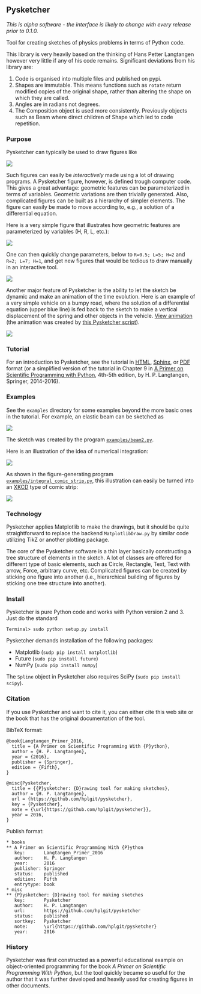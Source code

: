 ## Pysketcher

*This is alpha software - the interface is likely to change with every release prior to 0.1.0.*

Tool for creating sketches of physics problems in terms of Python code.

This library is very heavily based on the thinking of Hans Petter Langtangen however
very little if any of his code remains. Significant deviations from his library are:

1) Code is organised into multiple files and published on pypi.
2) Shapes are immutable. This means functions such as `rotate` return modified
copies of the original shape, rather than altering the shape on which they are called.
3) Angles are in radians not degrees.
4) The Composition object is used more consistently. Previously objects such as Beam 
where direct children of Shape which led to code repetition.

### Purpose

Pysketcher can typically be used to draw figures like

<!-- <img src="doc/src/tut/fig-tut/wheel_on_inclined_plane.png" width=600> -->
![](doc/src/tut/fig-tut/wheel_on_inclined_plane.png)

Such figures can easily be *interactively* made using a lot of drawing
programs.  A Pysketcher figure, however, is defined trough
computer code. This gives a great advantage: geometric features can be
parameterized in terms of variables. Geometric variations are then
trivially generated. Also, complicated figures can be built as a
hierarchy of simpler elements.  The figure can easily be made to move
according to, e.g., a solution of a differential equation.

Here is a very simple figure that illustrates how geometric features are
parameterized by variables (H, R, L, etc.):

<!-- <img src="doc/src/tut/fig-tut/vehicle0_dim.png" width=600> -->
![](doc/src/tut/fig-tut/vehicle0_dim.png)

One can then quickly change parameters, below to
`R=0.5; L=5; H=2` and `R=2; L=7; H=1`, and get new figures that would be
tedious to draw manually in an interactive tool.

<!-- <img src="doc/src/tut/fig-tut/vehicle_v23.png" width=800> -->
![](doc/src/tut/fig-tut/vehicle_v23.png)

Another major feature of Pysketcher is the ability to let the
sketch be dynamic and make an animation of the time evolution.
Here is an example of a very simple vehicle on a bumpy road,
where the solution of a differential equation (upper blue line) is fed
back to the sketch to make a vertical displacement of the spring and
other objects in the vehicle. [View animation](http://hplgit.github.io/bumpy/doc/src/mov-bumpy/m2_k1_5_b0_2/index.html) (the animation was created by
[this Pysketcher script](https://github.com/hplgit/bumpy/blob/master/doc/src/fig-bumpy/bumpy_road_fig.py)).

<!-- <img src="http://hplgit.github.io/bumpy/doc/src/mov-bumpy/m2_k1_5_b0_2/tmp_frame_0030.png" width=600> -->
![](http://hplgit.github.io/bumpy/doc/src/mov-bumpy/m2_k1_5_b0_2/tmp_frame_0030.png)


### Tutorial

For an introduction to Pysketcher, see the tutorial in [HTML](http://hplgit.github.io/pysketcher/doc/pub/tutorial/pysketcher.html), [Sphinx](http://hplgit.github.io/pysketcher/doc/pub/tutorial/html/index.html), or [PDF](http://hplgit/github.io/pysketcher/doc/pub/tutorial/pysketcher.pdf) format (or a simplified version of
the tutorial in Chapter 9 in [A Primer on Scientific Programming with Python](http://www.amazon.com/Scientific-Programming-Computational-Science-Engineering/dp/3642549586/ref=sr_1_2?s=books&ie=UTF8&qid=1407225588&sr=1-2&keywords=langtangen), 4th-5th edition, by H. P. Langtangen, Springer, 2014-2016).

### Examples

See the `examples` directory for some examples beyond the more basic
ones in the tutorial.
For example, an elastic beam can be sketched as

<!-- <img src="fig/beam2_3.png" width=600> -->
![](fig/beam2_3.png)

The sketch was created by the program [`examples/beam2.py`](https://github.com/hplgit/pysketcher/tree/master/examples/beam2.py).

Here is an illustration of the idea of numerical integration:

<!-- <img src="fig/integral_noncomic_strip.png" width=800> -->
![](fig/integral_noncomic_strip.png)

As shown in the figure-generating program [`examples/integral_comic_strip.py`](https://github.com/hplgit/pysketcher/tree/master/examples/integral_comic_strip.py),
this illustration can easily be turned into an [XKCD](http://xkcd.com) type of comic strip:

<!-- <img src="fig/integral_comic_strip.png" width=800> -->
![](fig/integral_comic_strip.png)

### Technology

Pysketcher applies Matplotlib to make the drawings, but it should be quite
straightforward to replace the backend `MatplotlibDraw.py` by similar code
utilizing TikZ or another plotting package.

The core of the Pysketcher software is a thin layer basically
constructing a tree structure of elements in the sketch. A lot of
classes are offered for different type of basic elements, such as
Circle, Rectangle, Text, Text with arrow, Force, arbitrary curve, etc.
Complicated figures can be created by sticking one figure into another
(i.e., hierarchical building of figures by sticking one tree structure
into another).

### Install

Pysketcher is pure Python code and
works with Python version 2 and 3. Just do the standard


```
Terminal> sudo python setup.py install
```

Pysketcher demands installation of the following packages:

 * Matplotlib (`sudp pip install matplotlib`)
 * Future (`sudo pip install future`)
 * NumPy (`sudo pip install numpy`)

The `Spline` object in Pysketcher also requires SciPy (`sudo pip install scipy`).

### Citation

If you use Pysketcher and want to cite it, you can either cite this
web site or the book
that has the original documentation of the tool.

BibTeX format:


```
@book{Langtangen_Primer_2016,
  title = {A Primer on Scientific Programming With {P}ython},
  author = {H. P. Langtangen},
  year = {2016},
  publisher = {Springer},
  edition = {Fifth},
}

@misc{Pysketcher,
  title = {{P}ysketcher: {D}rawing tool for making sketches},
  author = {H. P. Langtangen},
  url = {https://github.com/hplgit/pysketcher},
  key = {Pysketcher},
  note = {\url{https://github.com/hplgit/pysketcher}},
  year = 2016,
}
```

Publish format:


```
* books
** A Primer on Scientific Programming With {P}ython
   key:       Langtangen_Primer_2016
   author:    H. P. Langtangen
   year:      2016
   publisher: Springer
   status:    published
   edition:   Fifth
   entrytype: book
* misc
** {P}ysketcher: {D}rawing tool for making sketches
   key:       Pysketcher
   author:    H. P. Langtangen
   url:       https://github.com/hplgit/pysketcher
   status:    published
   sortkey:   Pysketcher
   note:      \url{https://github.com/hplgit/pysketcher}
   year:      2016
```

### History

Pysketcher was first constructed as a powerful educational example on
object-oriented programming for the book
*A Primer on Scientific Programming With Python*, but the tool quickly
became so useful for the author that it was further developed and
heavily used for creating figures in other documents.

